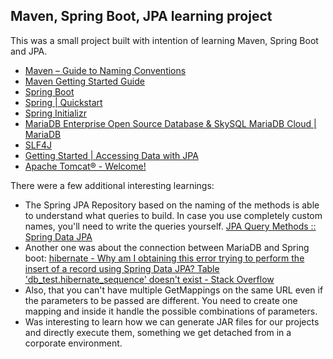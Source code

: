 ## Maven, Spring Boot, JPA learning project

This was a small project built with intention of learning Maven, Spring Boot and JPA.

- [Maven – Guide to Naming Conventions](https://maven.apache.org/guides/mini/guide-naming-conventions.html)
- [Maven Getting Started Guide](https://maven.apache.org/guides/getting-started/index.html)
- [Spring Boot](https://spring.io/projects/spring-boot/)
- [Spring | Quickstart](https://spring.io/quickstart/)
- [Spring Initializr](https://start.spring.io/)
- [MariaDB Enterprise Open Source Database & SkySQL MariaDB Cloud | MariaDB](https://mariadb.com/)
- [SLF4J](https://www.slf4j.org/)
- [Getting Started | Accessing Data with JPA](https://spring.io/guides/gs/accessing-data-jpa/)
- [Apache Tomcat® - Welcome!](https://tomcat.apache.org/)

There were a few additional interesting learnings:
- The Spring JPA Repository based on the naming of the methods is able to understand what queries to build. In case 
  you use completely custom names, you'll need to write the queries yourself. [JPA Query Methods :: Spring Data JPA](https://docs.spring.io/spring-data/jpa/reference/jpa/query-methods.html)
- Another one was about the connection between MariaDB and Spring boot: [hibernate - Why am I obtaining this error trying to perform the insert of a record using Spring Data JPA? Table 'db_test.hibernate_sequence' doesn't exist - Stack Overflow](https://stackoverflow.com/questions/60830254/why-am-i-obtaining-this-error-trying-to-perform-the-insert-of-a-record-using-spr)
- Also, that you can't have multiple GetMappings on the same URL even if the parameters to be passed are different. 
  You need to create one mapping and inside it handle the possible combinations of parameters.
- Was interesting to learn how we can generate JAR files for our projects and directly execute them, something we 
  get detached from in a corporate environment. 
